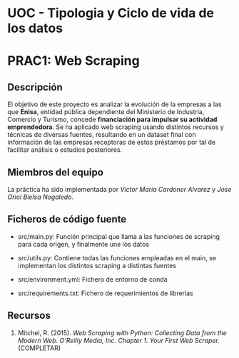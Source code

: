 # **UOC - Tipologia y Ciclo de vida de los datos**
# **PRAC1: Web Scraping**

## **Descripción**

El objetivo de este proyecto es analizar la evolución de la empresas a las que **Enisa**, entidad pública dependiente del Ministerio de Industria, Comercio y Turismo, concede **financiación para impulsar su actividad emprendedora**.
Se ha aplicado web scraping usando distintos recursos y técnicas de diversas fuentes, resultando en un dataset final con información de las empresas receptoras de estos préstamos por tal de facilitar análisis o estudios posteriores.

## **Miembros del equipo**
La práctica ha sido implementada por *Victor María Cardoner Alvarez* y *Jose Oriol Bielsa Nogaledo*.

## **Ficheros de código fuente**

* src/main.py: Función principal que llama a las funciones de scraping para cada origen, y finalmente une los datos

* src/utils.py: Contiene todas las funciones empleadas en el main, se implementan los distintos scraping a distintas fuentes

* src/environment.yml: Fichero de entorno de conda

* src/requirements.txt: Fichero de requerimientos de librerías

## **Recursos**

1. Mitchel, R. (2015). *Web Scraping with Python: Collecting Data from the Modern Web. O'Reilly Media, Inc. Chapter 1. Your First Web Scraper.*
(COMPLETAR)
